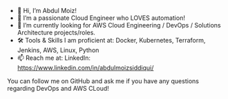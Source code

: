 - 👋 Hi, I’m Abdul Moiz!
- 👀 I’m a passionate Cloud Engineer who LOVES automation!
- 🌱 I’m currently looking for AWS Cloud Engineering / DevOps / Solutions Architecture projects/roles.
- 🛠️ Tools & Skills I am proficient at: Docker, Kubernetes, Terraform, Jenkins, AWS, Linux, Python
- 📫 Reach me at: LinkedIn: https://www.linkedin.com/in/abdulmoizsiddiqui/

You can follow me on GitHub and ask me if you have any questions regarding DevOps and AWS CLoud!
